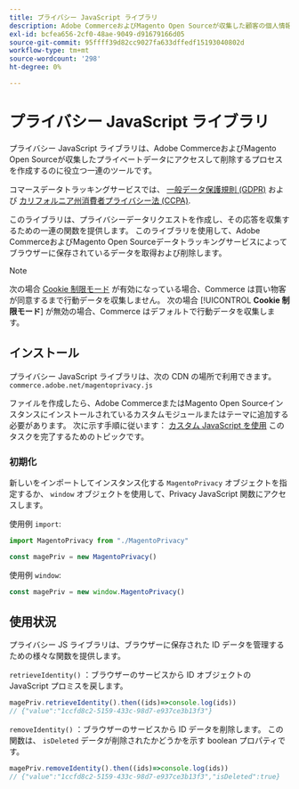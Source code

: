 ```yaml
---
title: プライバシー JavaScript ライブラリ
description: Adobe CommerceおよびMagento Open Sourceが収集した顧客の個人情報にアクセスし削除するためのカスタムツールの使用方法を説明します。
exl-id: bcfea656-2cf0-48ae-9049-d91679166d05
source-git-commit: 95ffff39d82cc9027fa633dffedf15193040802d
workflow-type: tm+mt
source-wordcount: '298'
ht-degree: 0%

---
```


<!-- TODO: Remove this topic and redirect to the adobe-privacy-javascript-library.md when the Adobe privacy library has been integrated with Commerce. -->

# プライバシー JavaScript ライブラリ

プライバシー JavaScript ライブラリは、Adobe CommerceおよびMagento Open Sourceが収集したプライベートデータにアクセスして削除するプロセスを作成するのに役立つ一連のツールです。

コマースデータトラッキングサービスでは、 [一般データ保護規則 (GDPR)](gdpr.md) および [カリフォルニア州消費者プライバシー法 (CCPA)](ccpa.md).

このライブラリは、プライバシーデータリクエストを作成し、その応答を収集するための一連の関数を提供します。 このライブラリを使用して、Adobe CommerceおよびMagento Open Sourceデータトラッキングサービスによってブラウザーに保存されているデータを取得および削除します。

>[!NOTE]
>
>次の場合 [Cookie 制限モード](https://experienceleague.adobe.com/docs/commerce-admin/start/compliance/privacy/compliance-cookie-law.html) が有効になっている場合、Commerce は買い物客が同意するまで行動データを収集しません。 次の場合 [!UICONTROL **Cookie 制限モード**] が無効の場合、Commerce はデフォルトで行動データを収集します。

## インストール

プライバシー JavaScript ライブラリは、次の CDN の場所で利用できます。 `commerce.adobe.net/magentoprivacy.js`

ファイルを作成したら、Adobe CommerceまたはMagento Open Sourceインスタンスにインストールされているカスタムモジュールまたはテーマに追加する必要があります。 次に示す手順に従います： [カスタム JavaScript を使用](https://developer.adobe.com/commerce/frontend-core/javascript/custom/) このタスクを完了するためのトピックです。

### 初期化

新しいをインポートしてインスタンス化する `MagentoPrivacy` オブジェクトを指定するか、 `window` オブジェクトを使用して、Privacy JavaScript 関数にアクセスします。

使用例 `import`:

```js
import MagentoPrivacy from "./MagentoPrivacy"

const magePriv = new MagentoPrivacy()
```

使用例 `window`:

```js
const magePriv = new window.MagentoPrivacy()
```

## 使用状況

プライバシー JS ライブラリは、ブラウザーに保存された ID データを管理するための様々な関数を提供します。

`retrieveIdentity()`
：ブラウザーのサービスから ID オブジェクトの JavaScript プロミスを戻します。

```js
magePriv.retrieveIdentity().then((ids)=>console.log(ids))
// {"value":"1ccfd8c2-5159-433c-98d7-e937ce3b13f3"}
```

`removeIdentity()`
：ブラウザーのサービスから ID データを削除します。
この関数は、 `isDeleted` データが削除されたかどうかを示す boolean プロパティです。

```js
magePriv.removeIdentity().then((ids)=>console.log(ids))
// {"value":"1ccfd8c2-5159-433c-98d7-e937ce3b13f3","isDeleted":true}
```
